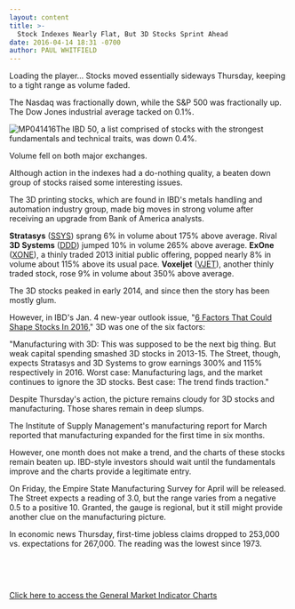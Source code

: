 ```yaml
---
layout: content
title: >-
  Stock Indexes Nearly Flat, But 3D Stocks Sprint Ahead
date: 2016-04-14 18:31 -0700
author: PAUL WHITFIELD
---
```






Loading the player...
Stocks moved essentially sideways Thursday, keeping to a tight range as volume faded.


The Nasdaq was fractionally down, while the S&P 500 was fractionally up. The Dow Jones industrial average tacked on 0.1%.


![MP041416](https://www.investors.com/wp-content/uploads/2016/04/MP041416-168x300.jpg)The IBD 50, a list comprised of stocks with the strongest fundamentals and technical traits, was down 0.4%.


Volume fell on both major exchanges.


Although action in the indexes had a do-nothing quality, a beaten down group of stocks raised some interesting issues.


The 3D printing stocks, which are found in IBD's metals handling and automation industry group, made big moves in strong volume after receiving an upgrade from Bank of America analysts.


**Stratasys** ([SSYS](https://research.investors.com/quote.aspx?symbol=SSYS)) sprang 6% in volume about 175% above average. Rival **3D Systems** ([DDD](https://research.investors.com/quote.aspx?symbol=DDD)) jumped 10% in volume 265% above average. **ExOne** ([XONE](https://research.investors.com/quote.aspx?symbol=XONE)), a thinly traded 2013 initial public offering, popped nearly 8% in volume about 115% above its usual pace. **Voxeljet** ([VJET](https://research.investors.com/quote.aspx?symbol=VJET)), another thinly traded stock, rose 9% in volume about 350% above average.


The 3D stocks peaked in early 2014, and since then the story has been mostly glum.


However, in IBD's Jan. 4 new-year outlook issue, "[6 Factors That Could Shape Stocks In 2016](https://www.investors.com/market-trend/the-big-picture/stocks-big-picture/)," 3D was one of the six factors:


"Manufacturing with 3D: This was supposed to be the next big thing. But weak capital spending smashed 3D stocks in 2013-15. The Street, though, expects Stratasys and 3D Systems to grow earnings 300% and 115% respectively in 2016. Worst case: Manufacturing lags, and the market continues to ignore the 3D stocks. Best case: The trend finds traction."


Despite Thursday's action, the picture remains cloudy for 3D stocks and manufacturing. Those shares remain in deep slumps.


The Institute of Supply Management's manufacturing report for March reported that manufacturing expanded for the first time in six months.


However, one month does not make a trend, and the charts of these stocks remain beaten up. IBD-style investors should wait until the fundamentals improve and the charts provide a legitimate entry.


On Friday, the Empire State Manufacturing Survey for April will be released. The Street expects a reading of 3.0, but the range varies from a negative 0.5 to a positive 10. Granted, the gauge is regional, but it still might provide another clue on the manufacturing picture.


In economic news Thursday, first-time jobless claims dropped to 253,000 vs. expectations for 267,000. The reading was the lowest since 1973.


 


 


[Click here to access the General Market Indicator Charts](https://www.investors.com/wp-content/uploads/2016/04/GMI_041516.pdf)




